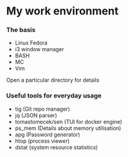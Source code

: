 # My work environment

### The basis

* Linux Fedora
* i3 window manager
* BASH
* MC
* Vim

Open a particular directory for details

### Useful tools for everyday usage

* tig (Git repo manager)
* jq (JSON parser)
* tomastomecek/sen (TUI for docker engine)
* ps_mem (Details about memory utilisation)
* apg (Password generator)
* htop (process viewer)
* dstat (system resource statistics)
